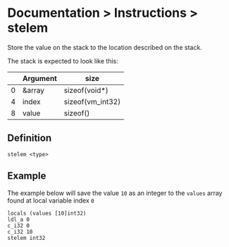 # Documentation > Instructions > stelem

Store the value on the stack to the location described on the stack.

The stack is expected to look like this:

|   | **Argument** | **size**         |
|---|--------------|------------------|
| 0 | &array       | sizeof(void*)    |
| 4 | index        | sizeof(vm_int32) |
| 8 | value        | sizeof(<type>)   |

## Definition

```
stelem <type>
```

## Example

The example below will save the value `10` as an integer to the `values` array found at local variable index `0`

```
locals (values [10]int32)
ldl_a 0
c_i32 0
c_i32 10
stelem int32
```
